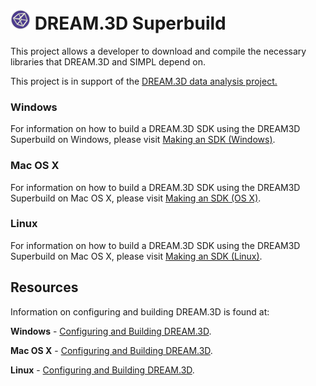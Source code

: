 # ![](docs/Images/DREAM3DLogo.png) DREAM.3D Superbuild #

This project allows a developer to download and compile the necessary libraries that DREAM.3D and SIMPL depend on.

This project is in support of the [DREAM.3D data analysis project.](http://dream3d.bluequartz.net)

### Windows ###

For information on how to build a DREAM.3D SDK using the DREAM3D Superbuild on Windows, please visit [Making an SDK (Windows)](docs/Making-an-SDK-(Windows).md).

### Mac OS X ###

For information on how to build a DREAM.3D SDK using the DREAM3D Superbuild on Mac OS X, please visit [Making an SDK (OS X)](docs/Making-an-SDK-(OS-X).md).

### Linux ###

For information on how to build a DREAM.3D SDK using the DREAM3D Superbuild on Mac OS X, please visit [Making an SDK (Linux)](docs/Making-an-SDK-(Linux).md).

## Resources ##

Information on configuring and building DREAM.3D is found at:
	
  **Windows** - [Configuring and Building DREAM.3D](https://github.com/BlueQuartzSoftware/DREAM3D/blob/develop/Documentation/ReferenceManual/Developer/Windows_Configuring_and_Building_DREAM3D.md).
  
  **Mac OS X** - [Configuring and Building DREAM.3D](https://github.com/BlueQuartzSoftware/DREAM3D/blob/develop/Documentation/ReferenceManual/Developer/OSX_Configuring_and_Building_DREAM3D.md).
  
  **Linux** - [Configuring and Building DREAM.3D](https://github.com/BlueQuartzSoftware/DREAM3D/blob/develop/Documentation/ReferenceManual/Developer/Linux_Configuring_and_Building_DREAM3D.md).
  